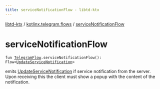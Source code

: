```yaml
---
title: serviceNotificationFlow - libtd-ktx
---
```


[libtd-ktx](../index.html) / [kotlinx.telegram.flows](index.html) / [serviceNotificationFlow](./service-notification-flow.html)

# serviceNotificationFlow

`fun `[`TelegramFlow`](../kotlinx.telegram.core/-telegram-flow/index.html)`.serviceNotificationFlow(): Flow<`[`UpdateServiceNotification`](https://tdlibx.github.io/td/docs/org/drinkless/td/libcore/telegram/TdApi.UpdateServiceNotification.html)`>`

emits [UpdateServiceNotification](https://tdlibx.github.io/td/docs/org/drinkless/td/libcore/telegram/TdApi.UpdateServiceNotification.html) if service notification from the server. Upon receiving this
the client must show a popup with the content of the notification.

